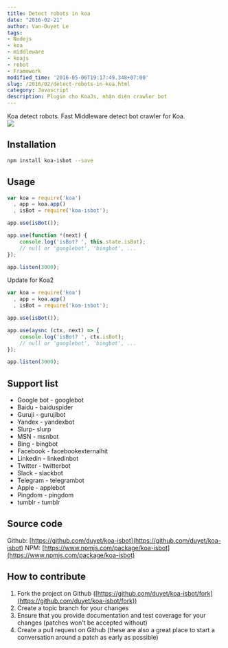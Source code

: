 ```yaml
---
title: Detect robots in koa
date: "2016-02-21"
author: Van-Duyet Le
tags:
- Nodejs
- koa
- middleware
- koajs
- robot
- Framework
modified_time: '2016-05-06T19:17:49.348+07:00'
slug: /2016/02/detect-robots-in-koa.html
category: Javascript
description: Plugin cho KoaJs, nhận diện crawler bot
---
```


Koa detect robots. Fast Middleware detect bot crawler for Koa.  
[![](https://nodei.co/npm/koa-isbot.png?downloads=true&amp;downloadRank=true&amp;stars=true)](https://www.npmjs.com/package/koa-isbot)

## Installation  ##

```bash
npm install koa-isbot --save 
```

## Usage  ##

```js
var koa = require('koa')
  , app = koa.app()
  , isBot = require('koa-isbot');

app.use(isBot());

app.use(function *(next) {
    console.log('isBot? ', this.state.isBot); 
    // null or 'googlebot', 'bingbot', ... 
});

app.listen(3000);
```

Update for Koa2
```js
var koa = require('koa')
  , app = koa.app()
  , isBot = require('koa-isbot');

app.use(isBot());

app.use(aysnc (ctx, next) => {
    console.log('isBot? ', ctx.isBot); 
    // null or 'googlebot', 'bingbot', ... 
});

app.listen(3000);
```

## Support list ##

- Google bot - googlebot
- Baidu - baiduspider
- Guruji - gurujibot
- Yandex - yandexbot
- Slurp- slurp
- MSN - msnbot
- Bing - bingbot
- Facebook - facebookexternalhit
- Linkedin - linkedinbot
- Twitter - twitterbot
- Slack - slackbot
- Telegram - telegrambot
- Apple - applebot
- Pingdom - pingdom
- tumblr - tumblr

## Source code ##
Github: [https://github.com/duyet/koa-isbot](https://github.com/duyet/koa-isbot)
NPM: [https://www.npmjs.com/package/koa-isbot](https://www.npmjs.com/package/koa-isbot)

## How to contribute ##

1. Fork the project on Github ([https://github.com/duyet/koa-isbot/fork](https://github.com/duyet/koa-isbot/fork))
2. Create a topic branch for your changes
3. Ensure that you provide documentation and test coverage for your changes (patches won’t be accepted without)
4. Create a pull request on Github (these are also a great place to start a conversation around a patch as early as possible)
